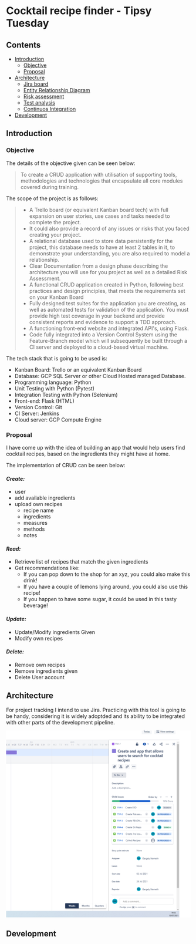 # Cocktail recipe finder - Tipsy Tuesday

## **Contents**

 * [Introduction](#introduction)
   * [Objective](#objective)
   * [Proposal](#proposal)
 * [Architecture](#architecture)
   * [Jira board](#jira-board)
   * [Entity Relationship Diagram](#entity-relationship-diagram)
   * [Risk assessment](#risk-assessment)
   * [Test analysis](#test-analysis)
   * [Continuos Integration](#continous-integration)
 * [Development](#development)

## **Introduction**

### Objective

The details of the objective given can be seen below:
>To create a CRUD application with utilisation of supporting tools,
>methodologies and technologies that encapsulate all core modules
>covered during training.

The scope of the project is as follows:
>* A Trello board (or equivalent Kanban board tech) with full expansion
>on user stories, use cases and tasks needed to complete the project.  
>* It could also provide a record of any issues or risks that you faced
>creating your project.  
>* A relational database used to store data persistently for the
>project, this database needs to have at least 2 tables in it, to
>demonstrate your understanding, you are also required to model a
>relationship.  
>* Clear Documentation from a design phase describing the architecture
>you will use for you project as well as a detailed Risk Assessment.  
>* A functional CRUD application created in Python, following best
>practices and design principles, that meets the requirements set on
>your Kanban Board  
>* Fully designed test suites for the application you are creating, as
>well as automated tests for validation of the application.  You must
>provide high test coverage in your backend and provide consistent
>reports and evidence to support a TDD approach.  
>* A functioning front-end website and integrated API's, using Flask.  
>* Code fully integrated into a Version Control System using the
>Feature-Branch model which will subsequently be built through a CI
>server and deployed to a cloud-based virtual machine.

The tech stack that is going to be used is:
* Kanban Board: Trello or an equivalent Kanban Board
* Database: GCP SQL Server or other Cloud Hosted managed Database.
* Programming language: Python
* Unit Testing with Python (Pytest)
* Integration Testing with Python (Selenium)
* Front-end: Flask (HTML)
* Version Control: Git
* CI Server: Jenkins
* Cloud server: GCP Compute Engine


### Proposal

I have come up with the idea of building an app that would help users find cocktail recipes, based on the ingredients they might have at home.

The implementation of CRUD can be seen below:

#### _Create:_
* user
* add available ingredients
* upload own recipes
  * recipe name
  * ingredients
  * measures
  * methods
  * notes
#### _Read:_
* Retrieve list of recipes that match the given ingredients
* Get recommendations like:
  * If you can pop down to the shop for an xyz, you could also make this drink!
  * If you have a couple of lemons lying around, you could also use this recipe!
  * If you happen to have some sugar, it could be used in this tasty beverage!
#### _Update:_
* Update/Modify ingredients Given
* Modify own recipes

#### _Delete:_
* Remove own recipes
* Remove ingredients given
* Delete User account

## **Architecture**

For project tracking I intend to use Jira. Practicing with this tool is going to be handy,  considering it is widely adoptded and its ability to be integrated with other parts of the development pipeline.

![First tasks in Jira](https://github.com/GregNemeth/individual-project/blob/dev/Images/Jira_beginning.bmp) 


## **Development**

